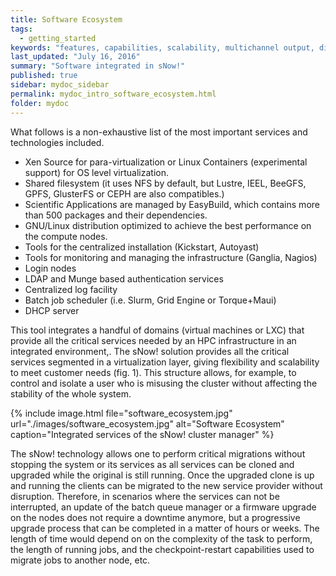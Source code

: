 ```yaml
---
title: Software Ecosystem
tags:
  - getting_started
keywords: "features, capabilities, scalability, multichannel output, dita, hats, comparison, benefits"
last_updated: "July 16, 2016"
summary: "Software integrated in sNow!"
published: true
sidebar: mydoc_sidebar
permalink: mydoc_intro_software_ecosystem.html
folder: mydoc
---
```


What follows is a non-exhaustive list of the most important services and technologies included.

* Xen Source for para-virtualization or Linux Containers (experimental support) for OS level virtualization.
* Shared filesystem (it uses NFS by default, but Lustre, IEEL, BeeGFS, GPFS, GlusterFS or CEPH are also compatibles.)
* Scientific Applications are managed by EasyBuild, which contains more than 500 packages and their dependencies.
* GNU/Linux distribution optimized to achieve the best performance on the compute nodes.
* Tools for the centralized installation (Kickstart, Autoyast)
* Tools for monitoring and managing the infrastructure (Ganglia, Nagios)
* Login nodes
* LDAP and Munge based authentication services
* Centralized log facility
* Batch job scheduler (i.e. Slurm, Grid Engine or Torque+Maui)
* DHCP server


This tool integrates a handful of domains (virtual machines or LXC) that provide all the critical services needed by an HPC infrastructure in an integrated environment,.
The sNow! solution provides all the critical services segmented in a virtualization layer, giving flexibility and scalability to meet customer needs (fig. 1). This structure allows, for example, to control and isolate a user who is misusing the cluster without affecting the stability of the whole system.

{% include image.html file="software_ecosystem.jpg" url="./images/software_ecosystem.jpg" alt="Software Ecosystem" caption="Integrated services of the sNow! cluster manager" %}

The sNow! technology allows one to perform critical migrations without stopping the system or its services as all services can be cloned and upgraded while the original is still running. Once the upgraded clone is up and running the clients can be migrated to the new service provider without disruption. Therefore, in scenarios where the services can not be interrupted, an update of the batch queue manager or a firmware upgrade on the nodes does not require a downtime anymore, but a progressive upgrade process that can be completed in a matter of hours or weeks. The length of time would depend on on the complexity of the task to perform, the length of running jobs, and the checkpoint-restart capabilities used to migrate jobs to another node, etc.
